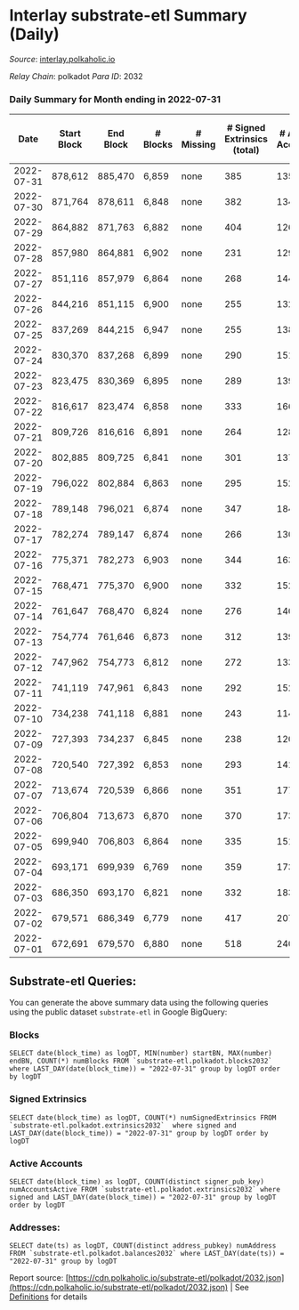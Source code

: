 # Interlay substrate-etl Summary (Daily)

_Source_: [interlay.polkaholic.io](https://interlay.polkaholic.io)

*Relay Chain*: polkadot
*Para ID*: 2032



### Daily Summary for Month ending in 2022-07-31


| Date | Start Block | End Block | # Blocks | # Missing | # Signed Extrinsics (total) | # Active Accounts | # Addresses with Balances | # Events | # Transfers | # XCM Transfers In | # XCM Transfers Out |
| ---- | ----------- | --------- | -------- | --------- | --------------------------- | ----------------- | ------------------------- | -------- | ----------- | ------------------ | ------------------- |
| 2022-07-31 | 878,612 | 885,470 | 6,859 | none  | 385 | 135 | 8,289 | 43,226 | 165 ($7,907.92) |   |   |
| 2022-07-30 | 871,764 | 878,611 | 6,848 | none  | 382 | 134 | 8,268 | 43,258 | 170 ($2,299.83) | 1 ($97.08) | 4 ($99.24) |
| 2022-07-29 | 864,882 | 871,763 | 6,882 | none  | 404 | 126 | 8,253 | 42,791 | 176 ($4,683.90) | 6 ($1,597.05) | 3 ($5.48) |
| 2022-07-28 | 857,980 | 864,881 | 6,902 | none  | 231 | 129 | 8,227 | 35,916 | 165 ($3,389.54) | 1 ($0.02) | 2 ($0.04) |
| 2022-07-27 | 851,116 | 857,979 | 6,864 | none  | 268 | 144 | 8,204 | 36,004 | 195 ($10,567.10) | 1 ($0.01) | 2 ($9.46) |
| 2022-07-26 | 844,216 | 851,115 | 6,900 | none  | 255 | 132 | 8,176 | 36,177 | 211 ($16,380.51) | 1 ($0.009) | 1 ($0.01) |
| 2022-07-25 | 837,269 | 844,215 | 6,947 | none  | 255 | 138 | 8,130 | 36,239 | 154 ($17,261.13) |   | 2 ($9.41) |
| 2022-07-24 | 830,370 | 837,268 | 6,899 | none  | 290 | 151 | 8,117 | 36,391 | 212 ($77,021.05) |   | 2 ($45.14) |
| 2022-07-23 | 823,475 | 830,369 | 6,895 | none  | 289 | 139 | 8,075 | 36,318 | 210 ($43,411.86) |   |   |
| 2022-07-22 | 816,617 | 823,474 | 6,858 | none  | 333 | 166 | 8,046 | 36,385 | 230 ($21,653.55) | 1 (-) | 4 ($80.06) |
| 2022-07-21 | 809,726 | 816,616 | 6,891 | none  | 264 | 128 | 8,008 | 36,157 | 173 ($37,935.62) | 1 ($0.008) | 1 ($0.007) |
| 2022-07-20 | 802,885 | 809,725 | 6,841 | none  | 301 | 137 | 7,981 | 36,169 | 221 ($19,529.45) |   |   |
| 2022-07-19 | 796,022 | 802,884 | 6,863 | none  | 295 | 152 | 7,941 | 36,196 | 204 ($21,155.36) | 3 ($0.10) | 2 ($0.08) |
| 2022-07-18 | 789,148 | 796,021 | 6,874 | none  | 347 | 184 | 7,912 | 36,439 | 244 ($23,086.22) | 3 ($0.12) | 3 ($0.12) |
| 2022-07-17 | 782,274 | 789,147 | 6,874 | none  | 266 | 130 | 7,888 | 36,099 | 186 ($18,071.63) |   |   |
| 2022-07-16 | 775,371 | 782,273 | 6,903 | none  | 344 | 163 | 7,855 | 36,593 | 247 ($35,323.42) |   |   |
| 2022-07-15 | 768,471 | 775,370 | 6,900 | none  | 332 | 152 | 7,816 | 36,540 | 234 ($223,587.21) | 1 ($0.003) | 1 ($0.005) |
| 2022-07-14 | 761,647 | 768,470 | 6,824 | none  | 276 | 140 | 7,774 | 35,914 | 165 ($6,955.79) |   |   |
| 2022-07-13 | 754,774 | 761,646 | 6,873 | none  | 312 | 139 | 7,756 | 36,288 | 189 ($33,397.25) |   |   |
| 2022-07-12 | 747,962 | 754,773 | 6,812 | none  | 272 | 133 | 7,725 | 35,841 | 187 ($79,312.92) |   |   |
| 2022-07-11 | 741,119 | 747,961 | 6,843 | none  | 292 | 152 | 7,697 | 36,468 | 287 ($31,014.60) |   |   |
| 2022-07-10 | 734,238 | 741,118 | 6,881 | none  | 243 | 114 | 7,623 | 36,156 | 121 ($1,351.81) |   |   |
| 2022-07-09 | 727,393 | 734,237 | 6,845 | none  | 238 | 120 | 7,618 | 35,625 | 140 ($15,096.75) |   |   |
| 2022-07-08 | 720,540 | 727,392 | 6,853 | none  | 293 | 141 | 7,608 | 36,052 | 184 ($29,058.05) |   |   |
| 2022-07-07 | 713,674 | 720,539 | 6,866 | none  | 351 | 177 | 7,588 | 36,593 | 262 ($53,291.77) |   |   |
| 2022-07-06 | 706,804 | 713,673 | 6,870 | none  | 370 | 173 | 7,542 | 36,760 | 265 ($140,077.79) |   |   |
| 2022-07-05 | 699,940 | 706,803 | 6,864 | none  | 335 | 151 | 7,492 | 36,669 | 250 ($312,111.87) |   |   |
| 2022-07-04 | 693,171 | 699,939 | 6,769 | none  | 359 | 173 | 7,438 | 36,397 | 294 ($103,834.85) |   |   |
| 2022-07-03 | 686,350 | 693,170 | 6,821 | none  | 332 | 183 | 7,359 | 36,064 | 191 ($67,955.08) |   |   |
| 2022-07-02 | 679,571 | 686,349 | 6,779 | none  | 417 | 207 | 7,333 | 36,764 | 312 ($226,903.71) |   |   |
| 2022-07-01 | 672,691 | 679,570 | 6,880 | none  | 518 | 240 | 7,263 | 37,859 | 395 ($83,165.79) |   |   |

## Substrate-etl Queries:
You can generate the above summary data using the following queries using the public dataset `substrate-etl` in Google BigQuery:


### Blocks
```
SELECT date(block_time) as logDT, MIN(number) startBN, MAX(number) endBN, COUNT(*) numBlocks FROM `substrate-etl.polkadot.blocks2032`  where LAST_DAY(date(block_time)) = "2022-07-31" group by logDT order by logDT
```


### Signed Extrinsics
```
SELECT date(block_time) as logDT, COUNT(*) numSignedExtrinsics FROM `substrate-etl.polkadot.extrinsics2032`  where signed and LAST_DAY(date(block_time)) = "2022-07-31" group by logDT order by logDT
```


### Active Accounts
```
SELECT date(block_time) as logDT, COUNT(distinct signer_pub_key) numAccountsActive FROM `substrate-etl.polkadot.extrinsics2032` where signed and LAST_DAY(date(block_time)) = "2022-07-31" group by logDT order by logDT
```


### Addresses:
```
SELECT date(ts) as logDT, COUNT(distinct address_pubkey) numAddress FROM `substrate-etl.polkadot.balances2032` where LAST_DAY(date(ts)) = "2022-07-31" group by logDT
```



Report source: [https://cdn.polkaholic.io/substrate-etl/polkadot/2032.json](https://cdn.polkaholic.io/substrate-etl/polkadot/2032.json) | See [Definitions](/DEFINITIONS.md) for details
